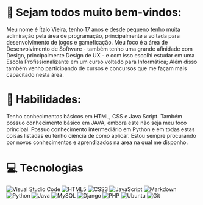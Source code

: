 # 👋 Sejam todos muito bem-vindos:
Meu nome é Ítalo Vieira, tenho 17 anos e desde pequeno tenho muita adimiração pela área de programação, principalmente a voltada para desenvolvimento de jogos e gameficação. 
Meu foco é a área de Desenvolvimento de Software - também tenho uma grande afinidade com Design, principalmente Design de UX - e com isso escolhi estudar em uma Escola 
Profissionalizante em um curso voltado para Informática; Além disso também venho participando de cursos e concursos que me façam mais capacitado nesta área.

# 🚀 Habilidades:
Tenho conhecimentos básicos em HTML, CSS e Java Script. Também possuo conhecimento básico em JAVA, embora este não seja meu foco principal. Possuo conhecimento intermediário
em Python e em todas estas coisas listadas eu tenho ciência de como aplicar. Estou sempre procurando por novos conhecimentos e aprendizados na área na qual me disponho. 

# 💻 Tecnologias
![Visual Studio Code](https://img.shields.io/badge/Visual%20Studio%20Code-0078d7.svg?style=for-the-badge&logo=visual-studio-code&logoColor=white) ![HTML5](https://img.shields.io/badge/html5-%23E34F26.svg?style=for-the-badge&logo=html5&logoColor=white) ![CSS3](https://img.shields.io/badge/css3-%231572B6.svg?style=for-the-badge&logo=css3&logoColor=white) 	![JavaScript](https://img.shields.io/badge/javascript-%23323330.svg?style=for-the-badge&logo=javascript&logoColor=%23F7DF1E) ![Markdown](https://img.shields.io/badge/markdown-%23000000.svg?style=for-the-badge&logo=markdown&logoColor=white) ![Python](https://img.shields.io/badge/python-3670A0?style=for-the-badge&logo=python&logoColor=ffdd54) ![Java](https://img.shields.io/badge/java-%23ED8B00.svg?style=for-the-badge&logo=openjdk&logoColor=white)
![MySQL](https://img.shields.io/badge/mysql-4479A1.svg?style=for-the-badge&logo=mysql&logoColor=white) ![Django](https://img.shields.io/badge/django-%23092E20.svg?style=for-the-badge&logo=django&logoColor=white) ![PHP](https://img.shields.io/badge/php-%23777BB4.svg?style=for-the-badge&logo=php&logoColor=white) ![Ubuntu](https://img.shields.io/badge/Ubuntu-E95420?style=for-the-badge&logo=ubuntu&logoColor=white) ![Git](https://img.shields.io/badge/git-%23F05033.svg?style=for-the-badge&logo=git&logoColor=white)
